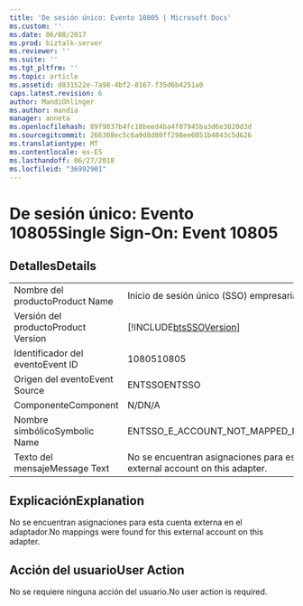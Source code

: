 ```yaml
---
title: 'De sesión único: Evento 10805 | Microsoft Docs'
ms.custom: ''
ms.date: 06/08/2017
ms.prod: biztalk-server
ms.reviewer: ''
ms.suite: ''
ms.tgt_pltfrm: ''
ms.topic: article
ms.assetid: d831522e-7a98-4bf2-8167-f35d6b4251a0
caps.latest.revision: 6
author: MandiOhlinger
ms.author: mandia
manager: anneta
ms.openlocfilehash: 89f9837b4fc18beed4ba4f07945ba3d6e3820d3d
ms.sourcegitcommit: 266308ec5c6a9d8d80ff298ee6051b4843c5d626
ms.translationtype: MT
ms.contentlocale: es-ES
ms.lasthandoff: 06/27/2018
ms.locfileid: "36992901"
---
```

# <a name="single-sign-on-event-10805"></a><span data-ttu-id="0ab8b-102">De sesión único: Evento 10805</span><span class="sxs-lookup"><span data-stu-id="0ab8b-102">Single Sign-On: Event 10805</span></span>
## <a name="details"></a><span data-ttu-id="0ab8b-103">Detalles</span><span class="sxs-lookup"><span data-stu-id="0ab8b-103">Details</span></span>  
  
|                 |                                                                   |
|-----------------|-------------------------------------------------------------------|
|  <span data-ttu-id="0ab8b-104">Nombre del producto</span><span class="sxs-lookup"><span data-stu-id="0ab8b-104">Product Name</span></span>   |                     <span data-ttu-id="0ab8b-105">Inicio de sesión único (SSO) empresarial</span><span class="sxs-lookup"><span data-stu-id="0ab8b-105">Enterprise Single Sign-On</span></span>                     |
| <span data-ttu-id="0ab8b-106">Versión del producto</span><span class="sxs-lookup"><span data-stu-id="0ab8b-106">Product Version</span></span> |    [!INCLUDE[btsSSOVersion](../includes/btsssoversion-md.md)]     |
|    <span data-ttu-id="0ab8b-107">Identificador del evento</span><span class="sxs-lookup"><span data-stu-id="0ab8b-107">Event ID</span></span>     |                               <span data-ttu-id="0ab8b-108">10805</span><span class="sxs-lookup"><span data-stu-id="0ab8b-108">10805</span></span>                               |
|  <span data-ttu-id="0ab8b-109">Origen del evento</span><span class="sxs-lookup"><span data-stu-id="0ab8b-109">Event Source</span></span>   |                              <span data-ttu-id="0ab8b-110">ENTSSO</span><span class="sxs-lookup"><span data-stu-id="0ab8b-110">ENTSSO</span></span>                               |
|    <span data-ttu-id="0ab8b-111">Componente</span><span class="sxs-lookup"><span data-stu-id="0ab8b-111">Component</span></span>    |                                <span data-ttu-id="0ab8b-112">N/D</span><span class="sxs-lookup"><span data-stu-id="0ab8b-112">N/A</span></span>                                |
|  <span data-ttu-id="0ab8b-113">Nombre simbólico</span><span class="sxs-lookup"><span data-stu-id="0ab8b-113">Symbolic Name</span></span>  |              <span data-ttu-id="0ab8b-114">ENTSSO_E_ACCOUNT_NOT_MAPPED_FOR_ADAPTER</span><span class="sxs-lookup"><span data-stu-id="0ab8b-114">ENTSSO_E_ACCOUNT_NOT_MAPPED_FOR_ADAPTER</span></span>              |
|  <span data-ttu-id="0ab8b-115">Texto del mensaje</span><span class="sxs-lookup"><span data-stu-id="0ab8b-115">Message Text</span></span>   | <span data-ttu-id="0ab8b-116">No se encuentran asignaciones para esta cuenta externa en el adaptador.</span><span class="sxs-lookup"><span data-stu-id="0ab8b-116">No mappings were found for this external account on this adapter.</span></span> |
  
## <a name="explanation"></a><span data-ttu-id="0ab8b-117">Explicación</span><span class="sxs-lookup"><span data-stu-id="0ab8b-117">Explanation</span></span>  
 <span data-ttu-id="0ab8b-118">No se encuentran asignaciones para esta cuenta externa en el adaptador.</span><span class="sxs-lookup"><span data-stu-id="0ab8b-118">No mappings were found for this external account on this adapter.</span></span>  
  
## <a name="user-action"></a><span data-ttu-id="0ab8b-119">Acción del usuario</span><span class="sxs-lookup"><span data-stu-id="0ab8b-119">User Action</span></span>  
 <span data-ttu-id="0ab8b-120">No se requiere ninguna acción del usuario.</span><span class="sxs-lookup"><span data-stu-id="0ab8b-120">No user action is required.</span></span>